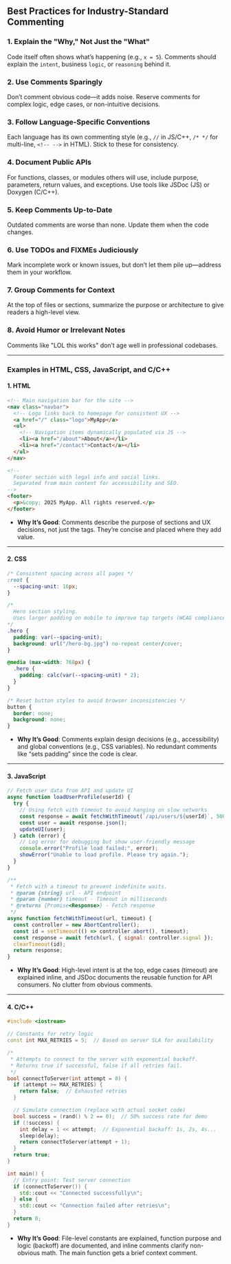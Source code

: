 ## Best Practices for Industry-Standard Commenting

### 1. **Explain the "Why," Not Just the "What"**

Code itself often shows what’s happening (e.g., `x = 5`). Comments should explain the `intent`, business `logic`, or `reasoning` behind it.

### 2. **Use Comments Sparingly**

Don’t comment obvious code—it adds noise. Reserve comments for complex logic, edge cases, or non-intuitive decisions.

### 3. **Follow Language-Specific Conventions**

Each language has its own commenting style (e.g., `//` in JS/C++, `/* */` for multi-line, `<!-- -->` in HTML). Stick to these for consistency.

### 4. Document Public APIs

For functions, classes, or modules others will use, include purpose, parameters, return values, and exceptions. Use tools like JSDoc (JS) or Doxygen (C/C++).

### 5. **Keep Comments Up-to-Date**

Outdated comments are worse than none. Update them when the code changes.

### 6. **Use TODOs and FIXMEs Judiciously**

Mark incomplete work or known issues, but don’t let them pile up—address them in your workflow.

### 7. **Group Comments for Context**

At the top of files or sections, summarize the purpose or architecture to give readers a high-level view.

### 8. **Avoid Humor or Irrelevant Notes**

Comments like "LOL this works" don’t age well in professional codebases.

---

### Examples in HTML, CSS, JavaScript, and C/C++

#### 1. HTML

```html
<!-- Main navigation bar for the site -->
<nav class="navbar">
  <!-- Logo links back to homepage for consistent UX -->
  <a href="/" class="logo">MyApp</a>
  <ul>
    <!-- Navigation items dynamically populated via JS -->
    <li><a href="/about">About</a></li>
    <li><a href="/contact">Contact</a></li>
  </ul>
</nav>

<!-- 
  Footer section with legal info and social links.
  Separated from main content for accessibility and SEO.
-->
<footer>
  <p>&copy; 2025 MyApp. All rights reserved.</p>
</footer>
```

- **Why It’s Good**: Comments describe the purpose of sections and UX decisions, not just the tags. They’re concise and placed where they add value.

---

#### 2. CSS

```css
/* Consistent spacing across all pages */
:root {
  --spacing-unit: 16px;
}

/* 
  Hero section styling.
  Uses larger padding on mobile to improve tap targets (WCAG compliance).
*/
.hero {
  padding: var(--spacing-unit);
  background: url("/hero-bg.jpg") no-repeat center/cover;
}

@media (max-width: 768px) {
  .hero {
    padding: calc(var(--spacing-unit) * 2);
  }
}

/* Reset button styles to avoid browser inconsistencies */
button {
  border: none;
  background: none;
}
```

- **Why It’s Good**: Comments explain design decisions (e.g., accessibility) and global conventions (e.g., CSS variables). No redundant comments like “sets padding” since the code is clear.

---

#### 3. JavaScript

```javascript
// Fetch user data from API and update UI
async function loadUserProfile(userId) {
  try {
    // Using fetch with timeout to avoid hanging on slow networks
    const response = await fetchWithTimeout(`/api/users/${userId}`, 5000);
    const user = await response.json();
    updateUI(user);
  } catch (error) {
    // Log error for debugging but show user-friendly message
    console.error("Profile load failed:", error);
    showError("Unable to load profile. Please try again.");
  }
}

/**
 * Fetch with a timeout to prevent indefinite waits.
 * @param {string} url - API endpoint
 * @param {number} timeout - Timeout in milliseconds
 * @returns {Promise<Response>} - Fetch response
 */
async function fetchWithTimeout(url, timeout) {
  const controller = new AbortController();
  const id = setTimeout(() => controller.abort(), timeout);
  const response = await fetch(url, { signal: controller.signal });
  clearTimeout(id);
  return response;
}
```

- **Why It’s Good**: High-level intent is at the top, edge cases (timeout) are explained inline, and JSDoc documents the reusable function for API consumers. No clutter from obvious comments.

---

#### 4. C/C++

```cpp
#include <iostream>

// Constants for retry logic
const int MAX_RETRIES = 5;  // Based on server SLA for availability

/*
 * Attempts to connect to the server with exponential backoff.
 * Returns true if successful, false if all retries fail.
 */
bool connectToServer(int attempt = 0) {
  if (attempt >= MAX_RETRIES) {
    return false;  // Exhausted retries
  }

  // Simulate connection (replace with actual socket code)
  bool success = (rand() % 2 == 0);  // 50% success rate for demo
  if (!success) {
    int delay = 1 << attempt;  // Exponential backoff: 1s, 2s, 4s...
    sleep(delay);
    return connectToServer(attempt + 1);
  }
  return true;
}

int main() {
  // Entry point: Test server connection
  if (connectToServer()) {
    std::cout << "Connected successfully\n";
  } else {
    std::cout << "Connection failed after retries\n";
  }
  return 0;
}
```

- **Why It’s Good**: File-level constants are explained, function purpose and logic (backoff) are documented, and inline comments clarify non-obvious math. The main function gets a brief context comment.
